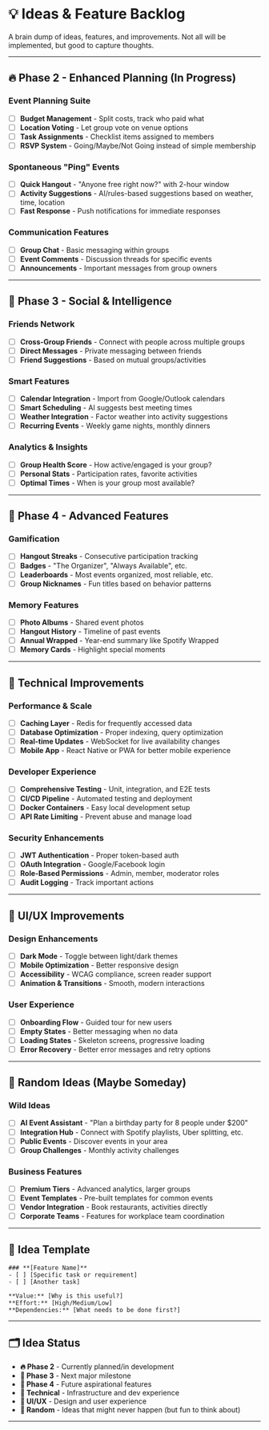 # 💡 Ideas & Feature Backlog

A brain dump of ideas, features, and improvements. Not all will be implemented, but good to capture thoughts.

---

## 🔥 Phase 2 - Enhanced Planning (In Progress)

### **Event Planning Suite**
- [ ] **Budget Management** - Split costs, track who paid what
- [ ] **Location Voting** - Let group vote on venue options
- [ ] **Task Assignments** - Checklist items assigned to members
- [ ] **RSVP System** - Going/Maybe/Not Going instead of simple membership

### **Spontaneous "Ping" Events**
- [ ] **Quick Hangout** - "Anyone free right now?" with 2-hour window
- [ ] **Activity Suggestions** - AI/rules-based suggestions based on weather, time, location
- [ ] **Fast Response** - Push notifications for immediate responses

### **Communication Features**  
- [ ] **Group Chat** - Basic messaging within groups
- [ ] **Event Comments** - Discussion threads for specific events
- [ ] **Announcements** - Important messages from group owners

---

## 🌟 Phase 3 - Social & Intelligence

### **Friends Network**
- [ ] **Cross-Group Friends** - Connect with people across multiple groups
- [ ] **Direct Messages** - Private messaging between friends
- [ ] **Friend Suggestions** - Based on mutual groups/activities

### **Smart Features**
- [ ] **Calendar Integration** - Import from Google/Outlook calendars
- [ ] **Smart Scheduling** - AI suggests best meeting times
- [ ] **Weather Integration** - Factor weather into activity suggestions
- [ ] **Recurring Events** - Weekly game nights, monthly dinners

### **Analytics & Insights**
- [ ] **Group Health Score** - How active/engaged is your group?
- [ ] **Personal Stats** - Participation rates, favorite activities
- [ ] **Optimal Times** - When is your group most available?

---

## 🚀 Phase 4 - Advanced Features

### **Gamification**
- [ ] **Hangout Streaks** - Consecutive participation tracking
- [ ] **Badges** - "The Organizer", "Always Available", etc.
- [ ] **Leaderboards** - Most events organized, most reliable, etc.
- [ ] **Group Nicknames** - Fun titles based on behavior patterns

### **Memory Features**
- [ ] **Photo Albums** - Shared event photos
- [ ] **Hangout History** - Timeline of past events
- [ ] **Annual Wrapped** - Year-end summary like Spotify Wrapped
- [ ] **Memory Cards** - Highlight special moments

---

## 🔧 Technical Improvements

### **Performance & Scale**
- [ ] **Caching Layer** - Redis for frequently accessed data
- [ ] **Database Optimization** - Proper indexing, query optimization
- [ ] **Real-time Updates** - WebSocket for live availability changes
- [ ] **Mobile App** - React Native or PWA for better mobile experience

### **Developer Experience**
- [ ] **Comprehensive Testing** - Unit, integration, and E2E tests
- [ ] **CI/CD Pipeline** - Automated testing and deployment
- [ ] **Docker Containers** - Easy local development setup
- [ ] **API Rate Limiting** - Prevent abuse and manage load

### **Security Enhancements**
- [ ] **JWT Authentication** - Proper token-based auth
- [ ] **OAuth Integration** - Google/Facebook login
- [ ] **Role-Based Permissions** - Admin, member, moderator roles
- [ ] **Audit Logging** - Track important actions

---

## 🎨 UI/UX Improvements

### **Design Enhancements**
- [ ] **Dark Mode** - Toggle between light/dark themes  
- [ ] **Mobile Optimization** - Better responsive design
- [ ] **Accessibility** - WCAG compliance, screen reader support
- [ ] **Animation & Transitions** - Smooth, modern interactions

### **User Experience**
- [ ] **Onboarding Flow** - Guided tour for new users
- [ ] **Empty States** - Better messaging when no data
- [ ] **Loading States** - Skeleton screens, progressive loading
- [ ] **Error Recovery** - Better error messages and retry options

---

## 💭 Random Ideas (Maybe Someday)

### **Wild Ideas**
- [ ] **AI Event Assistant** - "Plan a birthday party for 8 people under $200"
- [ ] **Integration Hub** - Connect with Spotify playlists, Uber splitting, etc.
- [ ] **Public Events** - Discover events in your area
- [ ] **Group Challenges** - Monthly activity challenges

### **Business Features**
- [ ] **Premium Tiers** - Advanced analytics, larger groups
- [ ] **Event Templates** - Pre-built templates for common events
- [ ] **Vendor Integration** - Book restaurants, activities directly
- [ ] **Corporate Teams** - Features for workplace team coordination

---

## 📝 Idea Template

```
### **[Feature Name]**
- [ ] [Specific task or requirement]
- [ ] [Another task]

**Value:** [Why is this useful?]
**Effort:** [High/Medium/Low]
**Dependencies:** [What needs to be done first?]
```

---

## 🗂️ Idea Status

- **🔥 Phase 2** - Currently planned/in development
- **🌟 Phase 3** - Next major milestone  
- **🚀 Phase 4** - Future aspirational features
- **🔧 Technical** - Infrastructure and dev experience
- **🎨 UI/UX** - Design and user experience
- **💭 Random** - Ideas that might never happen (but fun to think about)

---
